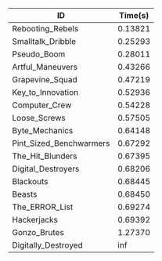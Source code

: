 |ID|Time(s)|
|-|-|
|Rebooting_Rebels|0.13821|
|Smalltalk_Dribble|0.25293|
|Pseudo_Boom|0.28011|
|Artful_Maneuvers|0.43266|
|Grapevine_Squad|0.47219|
|Key_to_Innovation|0.52936|
|Computer_Crew|0.54228|
|Loose_Screws|0.57505|
|Byte_Mechanics|0.64148|
|Pint_Sized_Benchwarmers|0.67292|
|The_Hit_Blunders|0.67395|
|Digital_Destroyers|0.68206|
|Blackouts|0.68445|
|Beasts|0.68450|
|The_ERROR_List|0.69274|
|Hackerjacks|0.69392|
|Gonzo_Brutes|1.27370|
|Digitally_Destroyed|inf|
